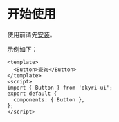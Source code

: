 # 开始使用

使用前请先[安装](#/doc/install)。

示例如下：

```vue
<template>
  <Button>查询</Button>
</template>
<script>
import { Button } from 'okyri-ui';
export default {
  components: { Button },
};
</script>
```
